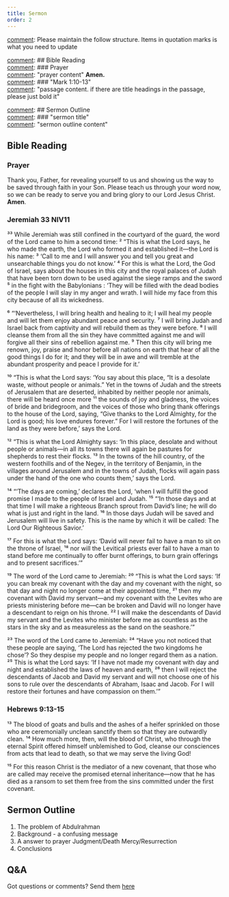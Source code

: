 ```yaml
---
title: Sermon 
order: 2
---
```


[comment]: Please maintain the follow structure. Items in quotation marks is what you need to update

[comment]: ## Bible Reading  
[comment]: ### Prayer  
[comment]: "prayer content"  **Amen.**  
[comment]:  ### "Mark 1:10-13"  
[comment]: "passage content. if there are title headings in the passage, please just bold it"  

[comment]: ## Sermon Outline  
[comment]: ### "sermon title"  
[comment]: "sermon outline content"  

[comment]: ------------------------------------------------------------------------------------

## Bible Reading

### Prayer
Thank you, Father, for revealing yourself to us and showing us the way to be saved through faith in your Son. Please teach us through your word now, so we can be ready to serve you and bring glory to our Lord Jesus Christ. **Amen**.


### Jeremiah 33 NIV11

³³ While Jeremiah was still confined in the courtyard of the guard, the word of the Lord came to him a second time: ² “This is what the Lord says, he who made the earth, the Lord who formed it and established it—the Lord is his name: 
³ ‘Call to me and I will answer you and tell you great and unsearchable things you do not know.’ 
⁴ For this is what the Lord, the God of Israel, says about the houses in this city and the royal palaces of Judah that have been torn down to be used against the siege ramps and the sword 
⁵ in the fight with the Babylonians : ‘They will be filled with the dead bodies of the people I will slay in my anger and wrath. I will hide my face from this city because of all its wickedness.

⁶ “‘Nevertheless, I will bring health and healing to it; I will heal my people and will let them enjoy abundant peace and security. ⁷ I will bring Judah and Israel back from captivity and will rebuild them as they were before. ⁸ I will cleanse them from all the sin they have committed against me and will forgive all their sins of rebellion against me. ⁹ Then this city will bring me renown, joy, praise and honor before all nations on earth that hear of all the good things I do for it; and they will be in awe and will tremble at the abundant prosperity and peace I provide for it.’

¹⁰ “This is what the Lord says: ‘You say about this place, “It is a desolate waste, without people or animals.” Yet in the towns of Judah and the streets of Jerusalem that are deserted, inhabited by neither people nor animals, there will be heard once more 
¹¹ the sounds of joy and gladness, the voices of bride and bridegroom, and the voices of those who bring thank offerings to the house of the Lord, saying,
“Give thanks to the Lord Almighty, for the Lord is good; his love endures forever.”
For I will restore the fortunes of the land as they were before,’ says the Lord.

¹² “This is what the Lord Almighty says: ‘In this place, desolate and without people or animals—in all its towns there will again be pastures for shepherds to rest their flocks.
¹³ In the towns of the hill country, of the western foothills and of the Negev, in the territory of Benjamin, in the villages around Jerusalem and in the towns of Judah, flocks will again pass under the hand of the one who counts them,’ says the Lord.

¹⁴ “‘The days are coming,’ declares the Lord, ‘when I will fulfill the good promise I made to the people of Israel and Judah.
¹⁵ “‘In those days and at that time I will make a righteous Branch sprout from David’s line; he will do what is just and right in the land.
¹⁶ In those days Judah will be saved and Jerusalem will live in safety. This is the name by which it will be called: The Lord Our Righteous Savior.’

¹⁷ For this is what the Lord says: ‘David will never fail to have a man to sit on the throne of Israel, 
¹⁸ nor will the Levitical priests ever fail to have a man to stand before me continually to offer burnt offerings, to burn grain offerings and to present sacrifices.’”

¹⁹ The word of the Lord came to Jeremiah: 
²⁰ “This is what the Lord says: ‘If you can break my covenant with the day and my covenant with the night, so that day and night no longer come at their appointed time, 
²¹ then my covenant with David my servant—and my covenant with the Levites who are priests ministering before me—can be broken and David will no longer have a descendant to reign on his throne. 
²² I will make the descendants of David my servant and the Levites who minister before me as countless as the stars in the sky and as measureless as the sand on the seashore.’”

²³ The word of the Lord came to Jeremiah: 
²⁴ “Have you not noticed that these people are saying, ‘The Lord has rejected the two kingdoms he chose’? So they despise my people and no longer regard them as a nation. 
²⁵ This is what the Lord says: ‘If I have not made my covenant with day and night and established the laws of heaven and earth, 
²⁶ then I will reject the descendants of Jacob and David my servant and will not choose one of his sons to rule over the descendants of Abraham, Isaac and Jacob. For I will restore their fortunes and have compassion on them.’”


### Hebrews 9:13-15

¹³ The blood of goats and bulls and the ashes of a heifer sprinkled on those who are ceremonially unclean sanctify them so that they are outwardly clean. ¹⁴ How much more, then, will the blood of Christ, who through the eternal Spirit offered himself unblemished to God, cleanse our consciences from acts that lead to death, so that we may serve the living God!

¹⁵ For this reason Christ is the mediator of a new covenant, that those who are called may receive the promised eternal inheritance—now that he has died as a ransom to set them free from the sins committed under the first covenant.


## Sermon Outline
1. The problem of Abdulrahman
2. Background - a confusing message 
3. A answer to prayer 
Judgment/Death 
Mercy/Resurrection 
4. Conclusions

## Q&A
Got questions or comments? Send them [here](https://tinyurl.com/SGHACQuestionsAnswers)
